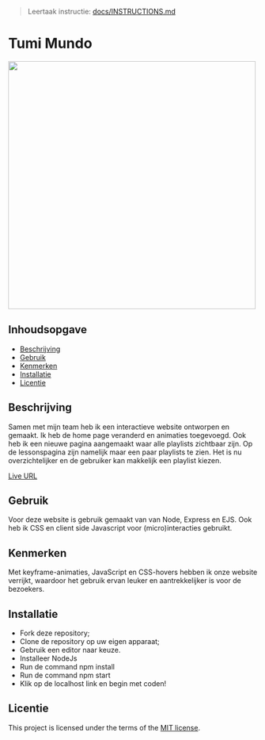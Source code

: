 > Leertaak instructie: [docs/INSTRUCTIONS.md](docs/INSTRUCTIONS.md)

# Tumi Mundo
<img src= "https://github.com/Hadil24A/Pleasurable-UI/assets/144008714/3ee701d5-0499-43da-aeb4-f6849e4da27a" width="500px"> 


## Inhoudsopgave

  * [Beschrijving](#beschrijving)
  * [Gebruik](#gebruik)
  * [Kenmerken](#kenmerken)
  * [Installatie](#installatie)
  * [Licentie](#licentie)

## Beschrijving
Samen met mijn team heb ik een interactieve website ontworpen en gemaakt. Ik heb de home page veranderd en animaties toegevoegd. Ook heb ik  een nieuwe pagina aangemaakt waar alle playlists zichtbaar zijn. 
Op de lessonspagina zijn namelijk maar een paar playlists te zien. Het is nu overzichtelijker en de gebruiker kan makkelijk een playlist kiezen.

[Live URL](https://pleasurable-ui-1.onrender.com/) 

## Gebruik
Voor deze website is gebruik gemaakt van van Node, Express en EJS. Ook heb ik CSS en client side Javascript voor (micro)interacties gebruikt. 

## Kenmerken
Met keyframe-animaties, JavaScript en CSS-hovers hebben ik onze website verrijkt, waardoor het gebruik ervan leuker en aantrekkelijker is voor de bezoekers.

## Installatie
* Fork deze repository;
* Clone de repository op uw eigen apparaat;
* Gebruik een editor naar keuze.
* Installeer NodeJs
* Run de command npm install
* Run de command npm start
* Klik op de localhost link en begin met coden!
  
## Licentie

This project is licensed under the terms of the [MIT license](./LICENSE).
